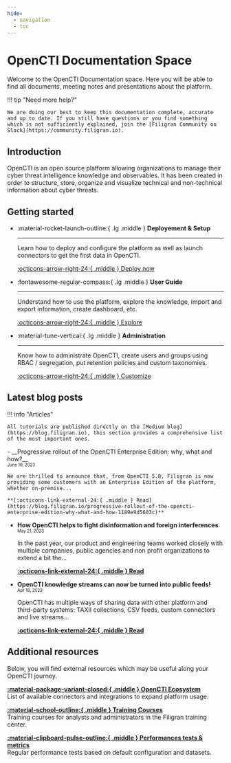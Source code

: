 ```yaml
---
hide:
  - navigation
  - toc
---
```


# OpenCTI Documentation Space

Welcome to the OpenCTI Documentation space. Here you will be able to find all documents, meeting notes and presentations about the platform.

!!! tip "Need more help?"

    We are doing our best to keep this documentation complete, accurate and up to date. If you still have questions or you find something which is not sufficiently explained, join the [Filigran Community on Slack](https://community.filigran.io).

## Introduction

OpenCTI is an open source platform allowing organizations to manage their cyber threat intelligence knowledge and observables. It has been created in order to structure, store, organize and visualize technical and non-technical information about cyber threats.

## Getting started

<div class="grid cards" markdown>

-   :material-rocket-launch-outline:{ .lg .middle } __Deployement & Setup__

    ---

    Learn how to deploy and configure the platform as well as
    launch connectors to get the first data in OpenCTI.

    [:octicons-arrow-right-24:{ .middle } Deploy now](deployment/overview.md)

-   :fontawesome-regular-compass:{ .lg .middle } __User Guide__

    ---

    Understand how to use the platform, explore the knowledge, import
    and export information, create dashboard, etc.

    [:octicons-arrow-right-24:{ .middle } Explore](usage/getting-started.md)

-   :material-tune-vertical:{ .lg .middle } __Administration__

    ---

    Know how to administrate OpenCTI, create users and groups using RBAC /
    segregation, put retention policies and custom taxonomies.

    [:octicons-arrow-right-24:{ .middle } Customize](administration/introduction.md)
</div>

## Latest blog posts

!!! info "Articles"

    All tutorials are published directly on the [Medium blog](https://blog.filigran.io), this section provides a comprehensive list of the most important ones.

<div class="grid cards" markdown>
-   __Progressive rollout of the OpenCTI Enterprise Edition: why, what and how?__<br />
    <sub><sup>June 10, 2023</sup></sub>

    We are thrilled to announce that, from OpenCTI 5.8, Filigran is now providing some customers with an Enterprise Edition of the platform, whether on-premise...

    **[:octicons-link-external-24:{ .middle } Read](https://blog.filigran.io/progressive-rollout-of-the-opencti-enterprise-edition-why-what-and-how-1189e9d5603c)**

-   __How OpenCTI helps to fight disinformation and foreign interferences__<br />
    <sub><sup>May 21, 2023</sup></sub>

    In the past year, our product and engineering teams worked closely with multiple companies, public agencies and non profit organizations to extend a bit the...

    **[:octicons-link-external-24:{ .middle } Read](https://blog.filigran.io/how-opencti-helps-to-fight-desinformation-and-foreign-interferences-424a3d02f2c7)**

-   __OpenCTI knowledge streams can now be turned into public feeds!__<br />
    <sub><sup>Apr 18, 2023</sup></sub>

    OpenCTI has multiple ways of sharing data with other platform and third-party systems: TAXII collections, CSV feeds, custom connectors and live streams...

    **[:octicons-link-external-24:{ .middle } Read](https://blog.filigran.io/opencti-public-streams-297dfdb88784)**
</div>

## Additional resources

Below, you will find external resources which may be useful along your OpenCTI journey.

<div class="grid" markdown>

[**:material-package-variant-closed:{ .middle } OpenCTI Ecosystem**](https://filigran.notion.site/OpenCTI-Ecosystem-868329e9fb734fca89692b2ed6087e76)<br />
List of available connectors and integrations to expand platform usage.

[**:material-school-outline:{ .middle } Training Courses**](https://training.filigran.io)<br />
Training courses for analysts and administrators in the Filigran training center.

[**:material-clipboard-pulse-outline:{ .middle } Performances tests & metrics**](https://kibana.opencti.io/s/public/goto/011b80ae0da7aca60de6db2d6cf76c75)<br />
Regular performance tests based on default configuration and datasets.

</div>
<br /><br /><br />